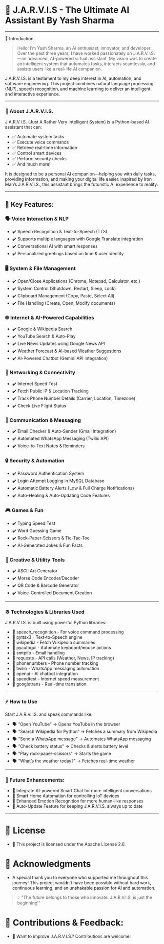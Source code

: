 # 🤖 J.A.R.V.I.S - The Ultimate AI Assistant By Yash Sharma

------

👋 Introduction

> Hello! I’m Yash Sharma, an AI enthusiast, innovator, and developer. Over the past three years, I have worked passionately on J.A.R.V.I.S.—an advanced, AI-powered virtual assistant. My vision was to create an intelligent system that automates tasks, interacts seamlessly, and assists users like a real-life AI companion.

J.A.R.V.I.S. is a testament to my deep interest in AI, automation, and software engineering. This project combines natural language processing (NLP), speech recognition, and machine learning to deliver an intelligent and interactive experience.

------

### 📌 About J.A.R.V.I.S.

J.A.R.V.I.S. (Just A Rather Very Intelligent System) is a Python-based AI assistant that can:
- ✅ Automate system tasks
- ✅ Execute voice commands
- ✅ Retrieve real-time information
- ✅ Control smart devices
- ✅ Perform security checks
- ✅ And much more!

It is designed to be a personal AI companion—helping you with daily tasks, providing information, and making your digital life easier. Inspired by Iron Man’s J.A.R.V.I.S., this assistant brings the futuristic AI experience to reality.

--------

## 🌟 Key Features:

### 🗣️ Voice Interaction & NLP
- ✔️ Speech Recognition & Text-to-Speech (TTS)
- ✔️ Supports multiple languages with Google Translate integration
- ✔️ Conversational AI with smart responses
- ✔️ Personalized greetings based on time & user identity

### 🖥️ System & File Management
- ✔️ Open/Close Applications (Chrome, Notepad, Calculator, etc.)
- ✔️ System Control (Shutdown, Restart, Sleep, Lock)
- ✔️ Clipboard Management (Copy, Paste, Select All)
- ✔️ File Handling (Create, Open, Modify documents)

### 🌐 Internet & AI-Powered Capabilities
- ✔️ Google & Wikipedia Search
- ✔️ YouTube Search & Auto-Play
- ✔️ Live News Updates using Google News API
- ✔️ Weather Forecast & AI-based Weather Suggestions
- ✔️ AI-Powered Chatbot (Gemini API Integration)

### 📡 Networking & Connectivity
- ✔️ Internet Speed Test
- ✔️ Fetch Public IP & Location Tracking
- ✔️ Track Phone Number Details (Carrier, Location, Timezone)
- ✔️ Check Live Flight Status

### 📨 Communication & Messaging
- ✔️ Email Checker & Auto-Sender (Gmail Integration)
- ✔️ Automated WhatsApp Messaging (Twilio API)
- ✔️ Voice-to-Text Notes & Reminders

### 🔒 Security & Automation
- ✔️ Password Authentication System
- ✔️ Login Attempt Logging in MySQL Database
- ✔️ Automatic Battery Alerts (Low & Full Charge Notifications)
- ✔️ Auto-Healing & Auto-Updating Code Features

### 🎮 Games & Fun
- ✔️ Typing Speed Test
- ✔️ Word Guessing Game
- ✔️ Rock-Paper-Scissors & Tic-Tac-Toe
- ✔️ AI-Generated Jokes & Fun Facts

### 🎨 Creative & Utility Tools
- ✔️ ASCII Art Generator
- ✔️ Morse Code Encoder/Decoder
- ✔️ QR Code & Barcode Generator
- ✔️ Voice-Controlled Document Creation

------

### ⚙️ Technologies & Libraries Used

J.A.R.V.I.S. is built using powerful Python libraries:

- 🔹 speech_recognition - For voice command processing
- 🔹 pyttsx3 - Text-to-Speech engine
- 🔹 wikipedia - Fetch Wikipedia summaries
- 🔹 pyautogui - Automate keyboard/mouse actions
- 🔹 smtplib - Email handling
- 🔹 requests - API calls (Weather, News, IP tracking)
- 🔹 phonenumbers - Phone number tracking
- 🔹 twilio - WhatsApp messaging automation
- 🔹 openai - AI chatbot integration
- 🔹 speedtest - Internet speed measurement
- 🔹 googletrans - Real-time translation

------

### ⚡ How to Use

Start J.A.R.V.I.S. and speak commands like:

- 🗣 "Open YouTube" → Opens YouTube in the browser
- 🗣 "Search Wikipedia for Python" → Fetches a summary from Wikipedia
- 🗣 "Send a WhatsApp message" → Automates WhatsApp messaging
- 🗣 "Check battery status" → Checks & alerts battery level
- 🗣 "Play rock-paper-scissors" → Starts the game
- 🗣 "What’s the weather today?" → Fetches real-time weather

------

### 📝 Future Enhancements:

- 🔹 Integrate AI-powered Smart Chat for more intelligent conversations
- 🔹 Smart Home Automation for controlling IoT devices
- 🔹 Enhanced Emotion Recognition for more human-like responses
- 🔹 Auto-Update Feature for keeping J.A.R.V.I.S. always up to date

------

# 📜 License
- 🚀 This project is licensed under the Apache License 2.0.

# 🙏 Acknowledgments
- A special thank you to everyone who supported me throughout this journey!
This project wouldn’t have been possible without hard work, continuous learning, and an unshakable passion for AI and automation.

> 💡 "The future belongs to those who innovate. J.A.R.V.I.S. is just the beginning!"

# 📩 Contributions & Feedback:
- 🔧 Want to improve J.A.R.V.I.S.? Contributions are welcome!
